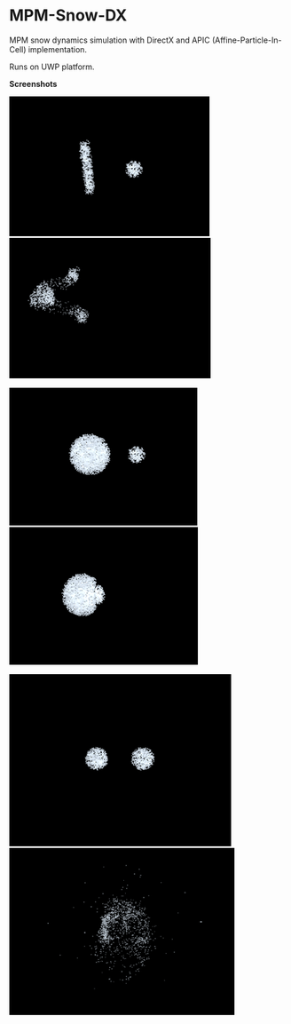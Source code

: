 # MPM-Snow-DX
MPM snow dynamics simulation with DirectX and APIC (Affine-Particle-In-Cell) implementation.

Runs on UWP platform.



**Screenshots**

![Alt Text](/README_pix/Screenshot_1.png) ![Alt Text](/README_pix/Screenshot_2.png)

![Alt Text](/README_pix/Screenshot_3.png) ![Alt Text](/README_pix/Screenshot_4.png)

![Alt Text](/README_pix/Screenshot_5.png) ![Alt Text](/README_pix/Screenshot_6.png)